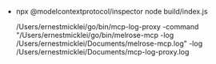 - npx @modelcontextprotocol/inspector node build/index.js

    /Users/ernestmicklei/go/bin/mcp-log-proxy -command "/Users/ernestmicklei/go/bin/melrose-mcp -log /Users/ernestmicklei/Documents/melrose-mcp.log" -log /Users/ernestmicklei/Documents/mcp-log-proxy.log
